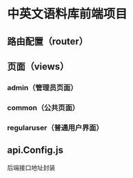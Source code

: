 # 中英文语料库前端项目
## 路由配置（router）
## 页面（views）
### admin（管理员页面）
### common（公共页面）
### regularuser（普通用户界面）
## api.Config.js
后端接口地址封装

